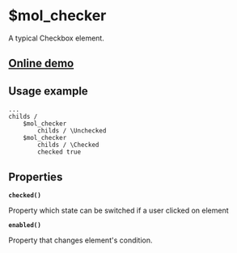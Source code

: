 # $mol_checker

A typical Checkbox element.

## [Online demo](http://eigenmethod.github.io/mol/#demo=mol_checker_demo)

## Usage example
```
...
childs /
	$mol_checker
		childs / \Unchecked
	$mol_checker
		childs / \Checked
		checked true	
```
## Properties

**`checked()`**

Property which state can be switched if a user clicked on element  

**`enabled()`**

Property that changes element's condition.
